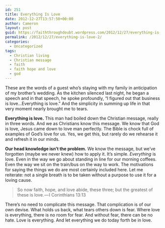 ```yaml
---
id: 251
title: Everything Is Love
date: 2012-12-27T13:57:50+00:00
author: Cameron
layout: post
guid: https://faiththroughdoubt.wordpress.com/2012/12/27/everything-is-love/
permalink: /2012/12/27/everything-is-love-2/
categories:
  - Uncategorized
tags:
  - Christian living
  - Christian message
  - faith
  - faith hope and love
  - god
---
```

These are the words of a guest who’s staying with my family in anticipation of my brother’s wedding. As the kitchen silenced last night, he began a speech and in that speech, he spoke profoundly, “I figured out that business is love…Everything is love.” And the simplicity in summing up life in that very moment nearly brought me to tears.

**Everything is love.** This man had boiled down the Christian message, really in three words. And we as Christians know this message. We know that God is love, Jesus came down to love man perfectly. The Bible is chock full of examples of God’s love for us. Yes, we get this, but rarely do we rehearse it and refresh it in our minds.

**Our head knowledge isn’t the problem.** We know the message, but we’ve forgotten (maybe we never knew) how to apply it. It’s simple. _Everything_ is love. Even in the way we go about standing in line for our morning coffees. Even the way we sit on the train/bus on the way to work. The motivations for saying the things we do are most certainly included here. Let me reiterate: not a single breath is to be taken without a purpose to use it for a loving cause.

> So now faith, hope, and love abide, these three; but the greatest of these is love. — I Corinthians 13:13

There’s no need to complicate this message. That complication is of our own devise. What holds us back, what tears others down is fear. Where love is everything, there is no room for fear. And without fear, there can be no hate. Love is everything. And let everything we do today forth be in love.
